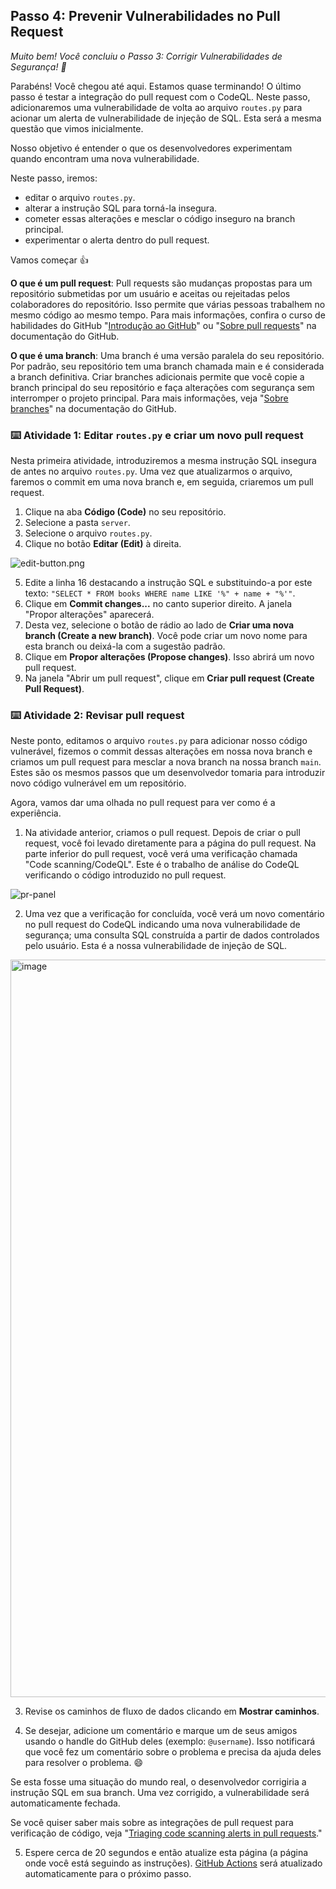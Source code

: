 <!--
  <<< Author notes: Step 4 >>>
  Start this step by acknowledging the previous step.
  Define terms and link to docs.github.com.
  TBD-step-4-notes.
-->

## Passo 4: Prevenir Vulnerabilidades no Pull Request

_Muito bem! Você concluiu o Passo 3: Corrigir Vulnerabilidades de Segurança! :partying_face:_

Parabéns! Você chegou até aqui. Estamos quase terminando! O último passo é testar a integração do pull request com o CodeQL. Neste passo, adicionaremos uma vulnerabilidade de volta ao arquivo `routes.py` para acionar um alerta de vulnerabilidade de injeção de SQL. Esta será a mesma questão que vimos inicialmente.

Nosso objetivo é entender o que os desenvolvedores experimentam quando encontram uma nova vulnerabilidade.

Neste passo, iremos:
- editar o arquivo `routes.py`.
- alterar a instrução SQL para torná-la insegura.
- cometer essas alterações e mesclar o código inseguro na branch principal.
- experimentar o alerta dentro do pull request.

Vamos começar 👍

**O que é um pull request**: Pull requests são mudanças propostas para um repositório submetidas por um usuário e aceitas ou rejeitadas pelos colaboradores do repositório. Isso permite que várias pessoas trabalhem no mesmo código ao mesmo tempo. Para mais informações, confira o curso de habilidades do GitHub "[Introdução ao GitHub](https://github.com/skills/introduction-to-github)" ou "[Sobre pull requests](https://docs.github.com/en/pull-requests/collaborating-with-pull-requests/proposing-changes-to-your-work-with-pull-requests/about-pull-requests)" na documentação do GitHub.

**O que é uma branch**: Uma branch é uma versão paralela do seu repositório. Por padrão, seu repositório tem uma branch chamada main e é considerada a branch definitiva. Criar branches adicionais permite que você copie a branch principal do seu repositório e faça alterações com segurança sem interromper o projeto principal. Para mais informações, veja "[Sobre branches](https://docs.github.com/en/pull-requests/collaborating-with-pull-requests/proposing-changes-to-your-work-with-pull-requests/about-branches#)" na documentação do GitHub.

### :keyboard: Atividade 1: Editar `routes.py` e criar um novo pull request

Nesta primeira atividade, introduziremos a mesma instrução SQL insegura de antes no arquivo `routes.py`. Uma vez que atualizarmos o arquivo, faremos o commit em uma nova branch e, em seguida, criaremos um pull request.

  1. Clique na aba **Código (Code)** no seu repositório.
  2. Selecione a pasta `server`.
  3. Selecione o arquivo `routes.py`.
  4. Clique no botão **Editar (Edit)** à direita.

![edit-button.png](/images/edit-button.png)

  5. Edite a linha 16 destacando a instrução SQL e substituindo-a por este texto: `"SELECT * FROM books WHERE name LIKE '%" + name + "%'"`.
  6. Clique em **Commit changes...** no canto superior direito. A janela "Propor alterações" aparecerá.
  7. Desta vez, selecione o botão de rádio ao lado de **Criar uma nova branch (Create a new branch)**. Você pode criar um novo nome para esta branch ou deixá-la com a sugestão padrão.
  8. Clique em **Propor alterações (Propose changes)**. Isso abrirá um novo pull request.
  9. Na janela "Abrir um pull request", clique em **Criar pull request (Create Pull Request)**.

### :keyboard: Atividade 2: Revisar pull request

Neste ponto, editamos o arquivo `routes.py` para adicionar nosso código vulnerável, fizemos o commit dessas alterações em nossa nova branch e criamos um pull request para mesclar a nova branch na nossa branch `main`. Estes são os mesmos passos que um desenvolvedor tomaria para introduzir novo código vulnerável em um repositório.

Agora, vamos dar uma olhada no pull request para ver como é a experiência.

1. Na atividade anterior, criamos o pull request. Depois de criar o pull request, você foi levado diretamente para a página do pull request. Na parte inferior do pull request, você verá uma verificação chamada "Code scanning/CodeQL". Este é o trabalho de análise do CodeQL verificando o código introduzido no pull request.

![pr-panel](/images/pr-panel.png)

2. Uma vez que a verificação for concluída, você verá um novo comentário no pull request do CodeQL indicando uma nova vulnerabilidade de segurança; uma consulta SQL construída a partir de dados controlados pelo usuário. Esta é a nossa vulnerabilidade de injeção de SQL.

  <img width="1180" alt="image" src="https://github.com/leftrightleft/enable-code-scanning/assets/4910518/378bd766-ef61-4619-ab3c-bf2c8d9618d7">

3. Revise os caminhos de fluxo de dados clicando em **Mostrar caminhos**.

4. Se desejar, adicione um comentário e marque um de seus amigos usando o handle do GitHub deles (exemplo: `@username`). Isso notificará que você fez um comentário sobre o problema e precisa da ajuda deles para resolver o problema. 😄

Se esta fosse uma situação do mundo real, o desenvolvedor corrigiria a instrução SQL em sua branch. Uma vez corrigido, a vulnerabilidade será automaticamente fechada.

Se você quiser saber mais sobre as integrações de pull request para verificação de código, veja "[Triaging code scanning alerts in pull requests](https://docs.github.com/en/code-security/code-scanning/automatically-scanning-your-code-for-vulnerabilities-and-errors/triaging-code-scanning-alerts-in-pull-requests)."

5. Espere cerca de 20 segundos e então atualize esta página (a página onde você está seguindo as instruções). [GitHub Actions](https://docs.github.com/en/actions) será atualizado automaticamente para o próximo passo.
